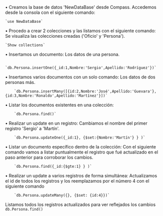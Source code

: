 • Creamos la base de datos 'NewDataBase' desde Compass.
Accedemos desde la consola con el siguiente comando:

    `use NewDataBase`



• Procedo a crear 2 colecciones y las listamos con el siguiente comando:
Se visualiza las colecciones creadas ('Oficio' y 'Persona').

    `Show collections`



• Insertamos un documento:
Los datos de una persona.

        `db.Persona.insertOne({_id:1,Nombre:'Sergio',Apellido:'Rodríguez'})`



• Insertamos varios documentos con un solo comando:
Los datos de dos personas más.

        `db.Persona.insertMany([{id:2,Nombre:'José',Apellido:'Guevara'},{id:3,Nombre:'Ronaldo',Apellido:'Martínez'}])`



• Listar los documentos existentes en una colección:

        `db.Persona.find()`



• Realizar un update en un registro:
Cambiamos el nombre del primer registro 'Sergio' a 'Martín'.

        `db.Persona.updateOne({_id:1}, {$set:{Nombre:'Martín'} } )`



• Listar un documento específico dentro de la colección:
Con el siguiente comando vamos a listar puntualmente el registro que fué actualizado en el paso anterior para corroborar los cambios.

        `db.Persona.find({_id:{$gte:1} } )`



• Realizar un update a varios registros de forma simultánea:
Actualizamos el id de todos los registros y los reemplazamos por el número 4 con el siguiente comando

        `db.Persona.updateMany({}, {$set: {id:4}})`

Listamos todos los registros actualizados para ver reflejados los cambios
        `db.Persona.find()`


